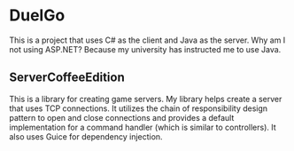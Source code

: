 # DuelGo
This is a project that uses C# as the client and Java as the server. Why am I not using ASP.NET? Because my university has instructed me to use Java.

## ServerCoffeeEdition
This is a library for creating game servers. My library helps create a server that uses TCP connections. It utilizes the chain of responsibility design pattern to open and close connections and provides a default implementation for a command handler (which is similar to controllers). It also uses Guice for dependency injection.
